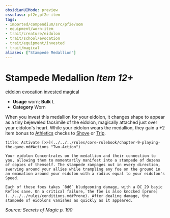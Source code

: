 ```yaml
---
obsidianUIMode: preview
cssclass: pf2e,pf2e-item
tags:
- imported/compendium/src/pf2e/som
- equipment/worn-item
- trait/creature/eidolon
- trait/school/evocation
- trait/equipment/invested
- trait/magical
aliases: ["Stampede Medallion"]
---
```

# Stampede Medallion *Item 12+*  
[eidolon](eidolon-som.md)  [evocation](evocation.md)  [invested](invested.md)  [magical](magical.md)  

- **Usage** worn; **Bulk** L
- **Category** Worn

When you invest this medallion for your eidolon, it changes shape to appear as a tiny bejeweled facsimile of the eidolon, magically attached just over your eidolon's heart. While your eidolon wears the medallion, they gain a +2 item bonus to [Athletics](../../skills.md#Athletics) checks to [Shove](rules/actions/shove.md) or [Trip](rules/actions/trip.md).

```ad-embed-ability
title: Activate [>>](../../../rules/core-rulebook/chapter-9-playing-the-game.md#Actions "Two-Action")

Your eidolon Concentrates on the medallion and their connection to you, allowing them to momentarily manifest into a stampede of dozens of copies of themself. The stampede rampages out in every direction, swerving around your allies while trampling any foe on the ground in an emanation around your eidolon with a radius equal to your eidolon's Speed.

Each of these foes takes `8d6` bludgeoning damage, with a DC 29 basic Reflex save. On a critical failure, the foe is also knocked [prone](../../../rules/conditions.md#Prone). After dealing damage, the stampede of eidolons vanishes as quickly as it appeared.
```

*Source: Secrets of Magic p. 190*

